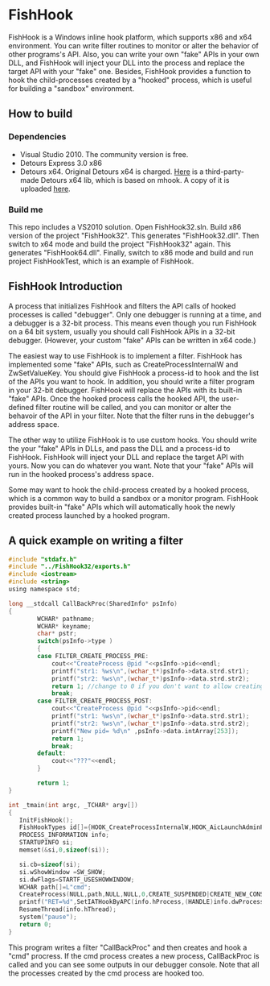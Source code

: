 # FishHook
FishHook is a Windows inline hook platform, which supports x86 and x64 environment. You can write filter routines to monitor or alter the behavior of other programs's API. Also, you can write your own "fake" APIs in your own DLL, and FishHook will inject your DLL into the process and replace the target API with your "fake" one. Besides, FishHook provides a function to hook the child-processes created by a "hooked" process, which is useful for building a "sandbox" environment.

## How to build
### Dependencies
 * Visual Studio 2010. The community version is free.
 * Detours Express 3.0 x86
 * Detours x64. Original Detours x64 is charged. [Here](http://bbs.pediy.com/showthread.php?t=156369) is a third-party-made Detours x64 lib, which is based on mhook. A copy of it is uploaded [here](https://github.com/Menooker/FishHook/files/605676/Detours.V3.0.x64.zip).
 
### Build me
This repo includes a VS2010 solution. Open FishHook32.sln. Build x86 version of the project "FishHook32". This generates "FishHook32.dll". Then switch to x64 mode and build the project "FishHook32" again. This generates "FishHook64.dll". Finally, switch to x86 mode and build and run project FishHookTest, which is an example of FishHook.

## FishHook Introduction
A process that initializes FishHook and filters the API calls of hooked processes is called "debugger". Only one debugger is running at a time, and a debugger is a 32-bit process. This means even though you run FishHook on a 64 bit system, usually you should call FishHook APIs in a 32-bit debugger. (However, your custom "fake" APIs can be written in x64 code.)

The easiest way to use FishHook is to implement a filter. FishHook has implemented some "fake" APIs, such as CreateProcessInternalW and ZwSetValueKey. You should give FishHook a process-id to hook and the list of the APIs you want to hook. In addition, you should write a filter program in your 32-bit debugger. FishHook will replace the APIs with its built-in "fake" APIs. Once the hooked process calls the hooked API, the user-defined filter routine will be called, and you can monitor or alter the behavoir of the API in your filter. Note that the filter runs in the debugger's address space.

The other way to utilize FishHook is to use custom hooks. You should write the your "fake" APIs in DLLs, and pass the DLL and a process-id to FishHook. FishHook will inject your DLL and replace the target API with yours. Now you can do whatever you want. Note that your "fake" APIs will run in the hooked process's address space.

Some may want to hook the child-process created by a hooked process, which is a common way to build a sandbox or a monitor program. FishHook provides built-in "fake" APIs which will automatically hook the newly created process launched by a hooked program. 

## A quick example on writing a filter

 ```c
#include "stdafx.h"
#include "../FishHook32/exports.h"
#include <iostream>
#include <string>
using namespace std;

long __stdcall CallBackProc(SharedInfo* psInfo)
 {
	 	 WCHAR* pathname;
		 WCHAR* keyname;
		 char* pstr;
	 	 switch(psInfo->type )
		 {
		 case FILTER_CREATE_PROCESS_PRE:
			 cout<<"CreateProcess @pid "<<psInfo->pid<<endl;
			 printf("str1: %ws\n",(wchar_t*)psInfo->data.strd.str1);
             printf("str2: %ws\n",(wchar_t*)psInfo->data.strd.str2);
			 return 1; //change to 0 if you don't want to allow creating process
			 break;
		 case FILTER_CREATE_PROCESS_POST:
			 cout<<"CreateProcess @pid "<<psInfo->pid<<endl;
			 printf("str1: %ws\n",(wchar_t*)psInfo->data.strd.str1);
             printf("str2: %ws\n",(wchar_t*)psInfo->data.strd.str2);
			 printf("New pid= %d\n" ,psInfo->data.intArray[253]);
			 return 1;
			 break;
		 default:
			 cout<<"???"<<endl;
		 }
 
		 return 1;
 }

int _tmain(int argc, _TCHAR* argv[])
{
	InitFishHook();
	FishHookTypes id[]={HOOK_CreateProcessInternalW,HOOK_AicLaunchAdminProcess};
	PROCESS_INFORMATION info;
	STARTUPINFO si;
	memset(&si,0,sizeof(si));

	si.cb=sizeof(si);
	si.wShowWindow =SW_SHOW;
	si.dwFlags=STARTF_USESHOWWINDOW;
	WCHAR path[]=L"cmd";
	CreateProcess(NULL,path,NULL,NULL,0,CREATE_SUSPENDED|CREATE_NEW_CONSOLE,NULL,NULL,&si,&info);
	printf("RET=%d",SetIATHookByAPC(info.hProcess,(HANDLE)info.dwProcessId,CallBackProc,id,2));
	ResumeThread(info.hThread);	
	system("pause");
	return 0;
}

 ```
 This program writes a filter "CallBackProc" and then creates and hook a "cmd" procress. If the cmd process creates a new process, CallBackProc is called and you can see some outputs in our debugger console. Note that all the processes created by the cmd process are hooked too. 
